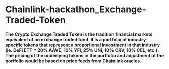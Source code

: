 # Chainlink-hackathon_Exchange-Traded-Token

<h4>The Crypto Exchange Traded Token is the tradition financial markets equivalent of an exchange traded fund. It is a portfolio of industry-specific tokens that represent a proportional investment in that industry (ie. DeFi ETT = 20% AAVE, 10% YFI, 25% UNI, 10% CRV, 10% CEL, etc.). The pricing of the underlying tokens in the portfolio and adjustment of the portfolio would be based on price feeds from Chainlink oracles.</h4>
